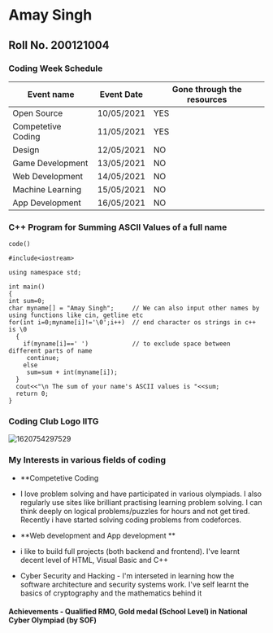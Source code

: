 # Amay Singh

## Roll No. 200121004

### Coding Week Schedule

|Event name|Event Date|Gone through the resources|
|---|---|---|
|Open Source|10/05/2021|YES|
|Competetive Coding|11/05/2021|YES|
|Design|12/05/2021|NO|
|Game Development|13/05/2021|NO|
|Web Development|14/05/2021|NO|
|Machine Learning|15/05/2021|NO|
|App Development|16/05/2021|NO|

### C++ Program for Summing ASCII Values of a full name

`code()`
```
#include<iostream>

using namespace std;

int main()
{
int sum=0;
char myname[] = "Amay Singh";     // We can also input other names by using functions like cin, getline etc
for(int i=0;myname[i]!='\0';i++)  // end character os strings in c++ is \0
  {
    if(myname[i]==' ')            // to exclude space between different parts of name
     continue;
    else
     sum=sum + int(myname[i]);
  }
  cout<<"\n The sum of your name's ASCII values is "<<sum;
  return 0;
}
```

### Coding Club Logo IITG

![1620754297529](https://user-images.githubusercontent.com/81303703/117859650-e7529480-b2ac-11eb-9f43-786ea53a559b.png)

### My Interests in various fields of coding

* **Competetive Coding
 - I love problem solving and have participated in various olympiads. I also regularly use sites like brilliant practising learning problem solving. I can think deeply on logical problems/puzzles for hours and not get tired. Recently i have started solving coding problems from codeforces.
* **Web development and App development **
 - i like to build full projects (both backend and frontend). I've learnt decent level of HTML, Visual Basic and C++
* Cyber Security and Hacking - I'm interseted in learning how the software architecture and security systems work. I've self learnt the basics of cryptography and the mathematics behind it

#### Achievements - Qualified RMO, Gold medal (School Level) in National Cyber Olympiad (by SOF)
